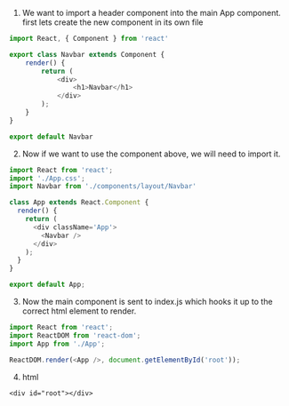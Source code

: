 1. We want to import a header component into the main App component. first lets create the new component in its own file
```js
import React, { Component } from 'react'

export class Navbar extends Component {
    render() {
        return (
            <div>
                <h1>Navbar</h1>
            </div>
        );
    }
}

export default Navbar
```
2. Now if we want to use the component above, we will need to import it.
```js
import React from 'react';
import './App.css';
import Navbar from './components/layout/Navbar'

class App extends React.Component {
  render() {
    return (
      <div className='App'>
        <Navbar />
      </div>
    );
  }
}

export default App;
```
3. Now the main component is sent to index.js which hooks it up to the correct html element to render.
```js
import React from 'react';
import ReactDOM from 'react-dom';
import App from './App';

ReactDOM.render(<App />, document.getElementById('root'));
```
4. html
```
<div id="root"></div>
```

